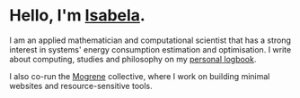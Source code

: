 # Hello, I'm [Isabela](https://dematos.dev).

I am an applied mathematician and computational scientist that has a strong interest in systems' energy consumption estimation and optimisation.
I write about computing, studies and philosophy on my [personal logbook](https://dematos.dev).

I also co-run the [Mogrene](https://mogrene.com) collective, where I work on building minimal websites and resource-sensitive tools. 
